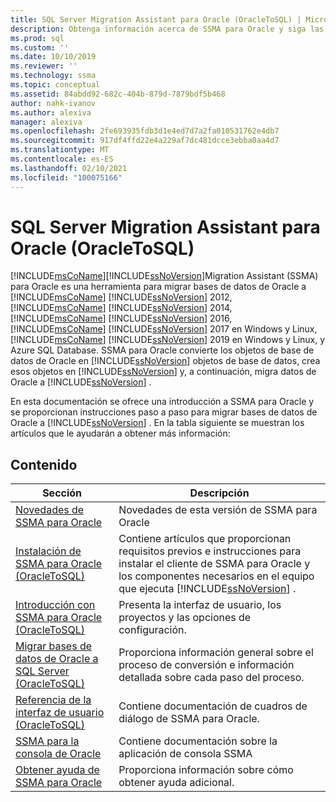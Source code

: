 ```yaml
---
title: SQL Server Migration Assistant para Oracle (OracleToSQL) | Microsoft Docs
description: Obtenga información acerca de SSMA para Oracle y siga las instrucciones paso a paso para migrar bases de datos de Oracle a SQL Server.
ms.prod: sql
ms.custom: ''
ms.date: 10/10/2019
ms.reviewer: ''
ms.technology: ssma
ms.topic: conceptual
ms.assetid: 84abdd92-682c-404b-879d-7879bdf5b468
author: nahk-ivanov
ms.author: alexiva
manager: alexiva
ms.openlocfilehash: 2fe693935fdb3d1e4ed7d7a2fa010531762e4db7
ms.sourcegitcommit: 917df4ffd22e4a229af7dc481dcce3ebba0aa4d7
ms.translationtype: MT
ms.contentlocale: es-ES
ms.lasthandoff: 02/10/2021
ms.locfileid: "100075166"
---
```

# <a name="sql-server-migration-assistant-for-oracle-oracletosql"></a>SQL Server Migration Assistant para Oracle (OracleToSQL)
[!INCLUDE[msCoName](../../includes/msconame_md.md)][!INCLUDE[ssNoVersion](../../includes/ssnoversion-md.md)]Migration Assistant (SSMA) para Oracle es una herramienta para migrar bases de datos de Oracle a [!INCLUDE[msCoName](../../includes/msconame_md.md)] [!INCLUDE[ssNoVersion](../../includes/ssnoversion-md.md)] 2012, [!INCLUDE[msCoName](../../includes/msconame_md.md)] [!INCLUDE[ssNoVersion](../../includes/ssnoversion-md.md)] 2014, [!INCLUDE[msCoName](../../includes/msconame_md.md)] [!INCLUDE[ssNoVersion](../../includes/ssnoversion-md.md)] 2016, [!INCLUDE[msCoName](../../includes/msconame_md.md)] [!INCLUDE[ssNoVersion](../../includes/ssnoversion-md.md)] 2017 en Windows y Linux, [!INCLUDE[msCoName](../../includes/msconame_md.md)] [!INCLUDE[ssNoVersion](../../includes/ssnoversion-md.md)] 2019 en Windows y Linux, y Azure SQL Database. SSMA para Oracle convierte los objetos de base de datos de Oracle en [!INCLUDE[ssNoVersion](../../includes/ssnoversion-md.md)] objetos de base de datos, crea esos objetos en [!INCLUDE[ssNoVersion](../../includes/ssnoversion-md.md)] y, a continuación, migra datos de Oracle a [!INCLUDE[ssNoVersion](../../includes/ssnoversion-md.md)] .  
  
En esta documentación se ofrece una introducción a SSMA para Oracle y se proporcionan instrucciones paso a paso para migrar bases de datos de Oracle a [!INCLUDE[ssNoVersion](../../includes/ssnoversion-md.md)] . En la tabla siguiente se muestran los artículos que le ayudarán a obtener más información:  
  
## <a name="contents"></a>Contenido  
  
|Sección|Descripción|
|-----------|---------------|
|[Novedades de SSMA para Oracle](./what-s-new-in-ssma-for-oracle-oracletosql.md)|Novedades de esta versión de SSMA para Oracle|  
|[Instalación de SSMA para Oracle &#40;OracleToSQL&#41;](../../ssma/oracle/installing-ssma-for-oracle-oracletosql.md)|Contiene artículos que proporcionan requisitos previos e instrucciones para instalar el cliente de SSMA para Oracle y los componentes necesarios en el equipo que ejecuta [!INCLUDE[ssNoVersion](../../includes/ssnoversion-md.md)] .|  
|[Introducción con SSMA para Oracle &#40;OracleToSQL&#41;](../../ssma/oracle/getting-started-with-ssma-for-oracle-oracletosql.md)|Presenta la interfaz de usuario, los proyectos y las opciones de configuración.|  
|[Migrar bases de datos de Oracle a SQL Server &#40;OracleToSQL&#41;](../../ssma/oracle/migrating-oracle-databases-to-sql-server-oracletosql.md)|Proporciona información general sobre el proceso de conversión e información detallada sobre cada paso del proceso.|  
|[Referencia de la interfaz de usuario &#40;OracleToSQL&#41;](../../ssma/oracle/user-interface-reference-oracletosql.md)|Contiene documentación de cuadros de diálogo de SSMA para Oracle.|  
|[SSMA para la consola de Oracle](working-with-ssma-for-oracle-console-oracletosql.md)|Contiene documentación sobre la aplicación de consola SSMA|  
|[Obtener ayuda de SSMA para Oracle](../sql-server-migration-assistant.md)|Proporciona información sobre cómo obtener ayuda adicional.|